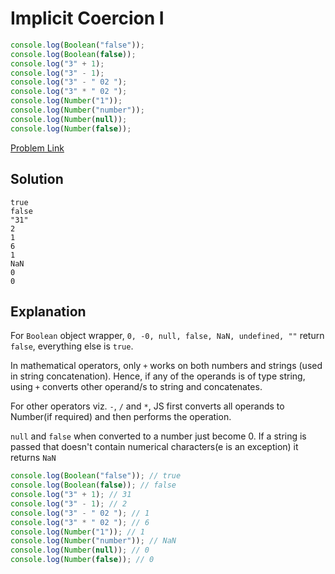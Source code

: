 # Implicit Coercion I

```js
console.log(Boolean("false"));
console.log(Boolean(false));
console.log("3" + 1);
console.log("3" - 1);
console.log("3" - " 02 ");
console.log("3" * " 02 ");
console.log(Number("1"));
console.log(Number("number"));
console.log(Number(null));
console.log(Number(false));
```

[Problem Link](https://bigfrontend.dev/quiz/Implicit-Conversion-1)

## Solution

```
true
false
"31"
2
1
6
1
NaN
0
0
```

## Explanation

For `Boolean` object wrapper, `0, -0, null, false, NaN, undefined, ""` return `false`, everything else is `true`.

In mathematical operators, only `+` works on both numbers and strings (used in string concatenation). Hence, if any of the operands is of type string, using `+` converts other operand/s to string and concatenates.

For other operators viz. `-`, `/` and `*`, JS first converts all operands to Number(if required) and then performs the operation.

`null` and `false` when converted to a number just become 0. If a string is passed that doesn't contain numerical characters(e is an exception) it returns `NaN`

```js
console.log(Boolean("false")); // true
console.log(Boolean(false)); // false
console.log("3" + 1); // 31
console.log("3" - 1); // 2
console.log("3" - " 02 "); // 1
console.log("3" * " 02 "); // 6
console.log(Number("1")); // 1
console.log(Number("number")); // NaN
console.log(Number(null)); // 0
console.log(Number(false)); // 0
```
